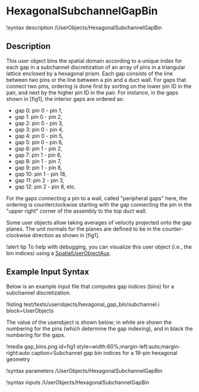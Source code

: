 # HexagonalSubchannelGapBin

!syntax description /UserObjects/HexagonalSubchannelGapBin

## Description

This user object bins the spatial domain according to a unique index
for each gap in a subchannel discretization of an array of pins in
a triangular lattice enclosed by a hexagonal prism. Each gap consists
of the line between two pins or the line between a pin and a duct wall.
For gaps that connect two pins, ordering is done first by sorting on the lower
pin ID in the pair, and next by the higher pin ID in the pair. For instance,
in the gaps shown in [fig1], the interior gaps are ordered as:

- gap 0: pin 0 - pin 1,
- gap 1: pin 0 - pin 2,
- gap 2: pin 0 - pin 3,
- gap 3: pin 0 - pin 4,
- gap 4: pin 0 - pin 5,
- gap 5: pin 0 - pin 6,
- gap 6: pin 1 - pin 2,
- gap 7: pin 1 - pin 6,
- gap 8: pin 1 - pin 7,
- gap 9: pin 1 - pin 8,
- gap 10: pin 1 - pin 18,
- gap 11: pin 2 - pin 3,
- gap 12: pin 2 - pin 8, etc.

For the gaps connecting a pin to a wall, called "peripheral gaps" here, the
ordering is counterclockwise starting with the gap connecting the pin
in the "upper right" corner of the assembly to the top duct wall.

Some user objects allow taking averages of velocity projected onto
the gap planes. The unit normals for the planes are defined to be in the
counter-clockwise direction as shown in [fig1].

!alert tip
To help with debugging, you can visualize this user object (i.e., the bin
indices) using a [SpatialUserObjectAux](SpatialUserObjectAux.md).

## Example Input Syntax

Below is an example input file that computes gap indices (bins)
for a subchannel discretization.

!listing test/tests/userobjects/hexagonal_gap_bin/subchannel.i
  block=UserObjects

The value of the userobject is shown below; in white are shown the numbering
for the pins (which determine the gap indexing), and in black the numbering for
the gaps.

!media gap_bins.png
  id=fig1
  style=width:60%;margin-left:auto;margin-right:auto
  caption=Subchannel gap bin indices for a 19-pin hexagonal geometry

!syntax parameters /UserObjects/HexagonalSubchannelGapBin

!syntax inputs /UserObjects/HexagonalSubchannelGapBin

